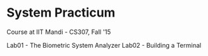 # System Practicum
Course at IIT Mandi - CS307, Fall '15

Lab01 - The Biometric System Analyzer
Lab02 - Building a Terminal
